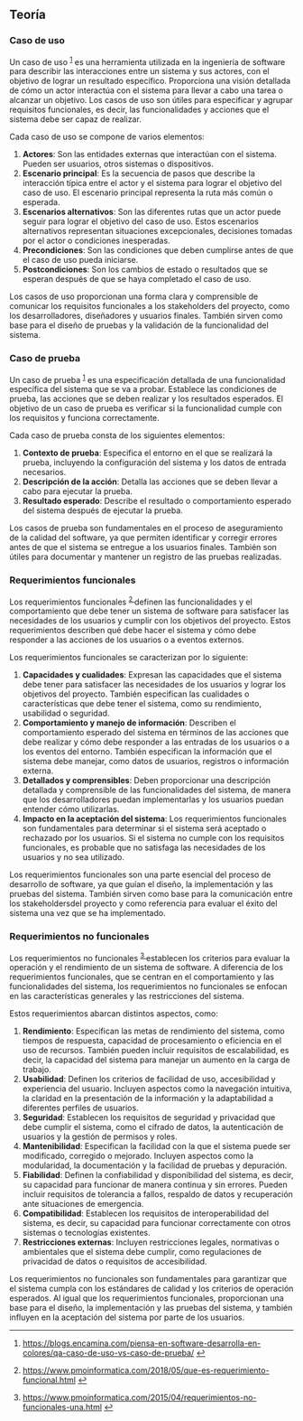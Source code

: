 ## Teoría

### Caso de uso

Un caso de uso <sup id="fnref:1"><a href="#fn:1" rel="footnote">1</a></sup> es una herramienta utilizada en la ingeniería de software para describir las interacciones entre un sistema y sus actores, con el objetivo de lograr un resultado específico. Proporciona una visión detallada de cómo un actor interactúa con el sistema para llevar a cabo una tarea o alcanzar un objetivo. Los casos de uso son útiles para especificar y agrupar requisitos funcionales, es decir, las funcionalidades y acciones que el sistema debe ser capaz de realizar.

Cada caso de uso se compone de varios elementos:

1. **Actores**: Son las entidades externas que interactúan con el sistema. Pueden ser usuarios, otros sistemas o dispositivos.
2. **Escenario principal**: Es la secuencia de pasos que describe la interacción típica entre el actor y el sistema para lograr el objetivo del caso de uso. El escenario principal representa la ruta más común o esperada.
3. **Escenarios alternativos**: Son las diferentes rutas que un actor puede seguir para lograr el objetivo del caso de uso. Estos escenarios alternativos representan situaciones excepcionales, decisiones tomadas por el actor o condiciones inesperadas.
4. **Precondiciones**: Son las condiciones que deben cumplirse antes de que el caso de uso pueda iniciarse.
5. **Postcondiciones**: Son los cambios de estado o resultados que se esperan después de que se haya completado el caso de uso.

Los casos de uso proporcionan una forma clara y comprensible de comunicar los requisitos funcionales a los stakeholders del proyecto, como los desarrolladores, diseñadores y usuarios finales. También sirven como base para el diseño de pruebas y la validación de la funcionalidad del sistema.

### Caso de prueba

Un caso de prueba <sup id="fnref:1"><a href="#fn:1" rel="footnote">1</a></sup> es una especificación detallada de una funcionalidad específica del sistema que se va a probar. Establece las condiciones de prueba, las acciones que se deben realizar y los resultados esperados. El objetivo de un caso de prueba es verificar si la funcionalidad cumple con los requisitos y funciona correctamente.

Cada caso de prueba consta de los siguientes elementos:

1. **Contexto de prueba**: Especifica el entorno en el que se realizará la prueba, incluyendo la configuración del sistema y los datos de entrada necesarios.
2. **Descripción de la acción**: Detalla las acciones que se deben llevar a cabo para ejecutar la prueba.
3. **Resultado esperado**: Describe el resultado o comportamiento esperado del sistema después de ejecutar la prueba.

Los casos de prueba son fundamentales en el proceso de aseguramiento de la calidad del software, ya que permiten identificar y corregir errores antes de que el sistema se entregue a los usuarios finales. También son útiles para documentar y mantener un registro de las pruebas realizadas.

### Requerimientos funcionales

Los requerimientos funcionales <sup id="fnref:2"><a href="#fn:2" rel="footnote">  2  </a></sup>  definen las funcionalidades y el comportamiento que debe tener un sistema de software para satisfacer las necesidades de los usuarios y cumplir con los objetivos del proyecto. Estos requerimientos describen qué debe hacer el sistema y cómo debe responder a las acciones de los usuarios o a eventos externos.

Los requerimientos funcionales se caracterizan por lo siguiente:

1. **Capacidades y cualidades**: Expresan las capacidades que el sistema debe tener para satisfacer las necesidades de los usuarios y lograr los objetivos del proyecto. También especifican las cualidades o características que debe tener el sistema, como su rendimiento, usabilidad o seguridad.
2. **Comportamiento y manejo de información**: Describen el comportamiento esperado del sistema en términos de las acciones que debe realizar y cómo debe responder a las entradas de los usuarios o a los eventos del entorno. También especifican la información que el sistema debe manejar, como datos de usuarios, registros o información externa.
3. **Detallados y comprensibles**: Deben proporcionar una descripción detallada y comprensible de las funcionalidades del sistema, de manera que los desarrolladores puedan implementarlas y los usuarios puedan entender cómo utilizarlas.
4. **Impacto en la aceptación del sistema**: Los requerimientos funcionales son fundamentales para determinar si el sistema será aceptado o rechazado por los usuarios. Si el sistema no cumple con los requisitos funcionales, es probable que no satisfaga las necesidades de los usuarios y no sea utilizado.

Los requerimientos funcionales son una parte esencial del proceso de desarrollo de software, ya que guían el diseño, la implementación y las pruebas del sistema. También sirven como base para la comunicación entre los stakeholdersdel proyecto y como referencia para evaluar el éxito del sistema una vez que se ha implementado.

### Requerimientos no funcionales

Los requerimientos no funcionales <sup id="fnref:3"><a href="#fn:3" rel="footnote">  3  </a></sup> establecen los criterios para evaluar la operación y el rendimiento de un sistema de software. A diferencia de los requerimientos funcionales, que se centran en el comportamiento y las funcionalidades del sistema, los requerimientos no funcionales se enfocan en las características generales y las restricciones del sistema.

Estos requerimientos abarcan distintos aspectos, como:

1. **Rendimiento**: Especifican las metas de rendimiento del sistema, como tiempos de respuesta, capacidad de procesamiento o eficiencia en el uso de recursos. También pueden incluir requisitos de escalabilidad, es decir, la capacidad del sistema para manejar un aumento en la carga de trabajo.
2. **Usabilidad**: Definen los criterios de facilidad de uso, accesibilidad y experiencia del usuario. Incluyen aspectos como la navegación intuitiva, la claridad en la presentación de la información y la adaptabilidad a diferentes perfiles de usuarios.
3. **Seguridad**: Establecen los requisitos de seguridad y privacidad que debe cumplir el sistema, como el cifrado de datos, la autenticación de usuarios y la gestión de permisos y roles.
4. **Mantenibilidad**: Especifican la facilidad con la que el sistema puede ser modificado, corregido o mejorado. Incluyen aspectos como la modularidad, la documentación y la facilidad de pruebas y depuración.
5. **Fiabilidad**: Definen la confiabilidad y disponibilidad del sistema, es decir, su capacidad para funcionar de manera continua y sin errores. Pueden incluir requisitos de tolerancia a fallos, respaldo de datos y recuperación ante situaciones de emergencia.
6. **Compatibilidad**: Establecen los requisitos de interoperabilidad del sistema, es decir, su capacidad para funcionar correctamente con otros sistemas o tecnologías existentes.
7. **Restricciones externas**: Incluyen restricciones legales, normativas o ambientales que el sistema debe cumplir, como regulaciones de privacidad de datos o requisitos de accesibilidad.

Los requerimientos no funcionales son fundamentales para garantizar que el sistema cumpla con los estándares de calidad y los criterios de operación esperados. Al igual que los requerimientos funcionales, proporcionan una base para el diseño, la implementación y las pruebas del sistema, y también influyen en la aceptación del sistema por parte de los usuarios.


<div id="footnotes">
<hr>
<ol>
<li id="fn:1">
<p><a href="https://blogs.encamina.com/piensa-en-software-desarrolla-en-colores/qa-caso-de-uso-vs-caso-de-prueba/" rel="footnote">https://blogs.encamina.com/piensa-en-software-desarrolla-en-colores/qa-caso-de-uso-vs-caso-de-prueba/</a> <a href="#fnref:1" rev="footnote">↩</a></p>
</li>

<li id="fn:2">
<p><a href="https://www.pmoinformatica.com/2018/05/que-es-requerimiento-funcional.html" rel="footnote">https://www.pmoinformatica.com/2018/05/que-es-requerimiento-funcional.html</a> <a href="#fnref:2" rev="footnote">↩</a></p>
</li>

<li id="fn:3">
<p><a href="https://www.pmoinformatica.com/2015/04/requerimientos-no-funcionales-una.html" rel="footnote">https://www.pmoinformatica.com/2015/04/requerimientos-no-funcionales-una.html</a> <a href="#fnref:3" rev="footnote">↩</a></p>
</li>


</ol>
</div>